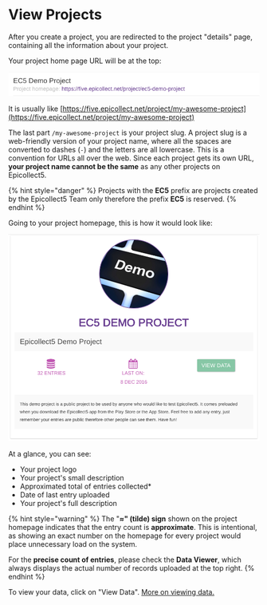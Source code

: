 # View Projects

After you create a project, you are redirected to the project "details" page, containing all the information about your project.

Your project home page URL will be at the top:

![](../.gitbook/assets/view-project-1.png)

It is usually like [https://five.epicollect.net/project/my-awesome-project](https://five.epicollect.net/project/my-awesome-project)

The last part `/my-awesome-project` is your project slug. A project slug is a web-friendly version of your project name, where all the spaces are converted to dashes (`-`) and the letters are all lowercase. This is a convention for URLs all over the web. Since each project gets its own URL, **your project name cannot be the same** as any other projects on Epicollect5.

{% hint style="danger" %}
Projects with the **EC5** prefix are projects created by the Epicollect5 Team only therefore the prefix **EC5** is reserved.
{% endhint %}

Going to your project homepage, this is how it would look like:

![](../.gitbook/assets/view-project-2.png)

At a glance, you can see:

* Your project logo
* Your project's small description
* Approximated total of entries collected\*
* Date of last entry uploaded
* Your project's full description

{% hint style="warning" %}
The "**≈" (tilde) sign** shown on the project homepage indicates that the entry count is **approximate**. This is intentional, as showing an exact number on the homepage for every project would place unnecessary load on the system.&#x20;

For the **precise count of entries**, please check the **Data Viewer**, which always displays the actual number of records uploaded at the top right.
{% endhint %}

To view your data, click on "View Data". [More on viewing data.](viewing-data.md)
